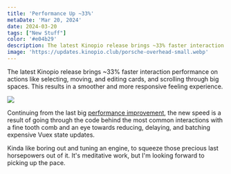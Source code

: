 ```yaml
---
title: 'Performance Up ~33%'
metaDate: 'Mar 20, 2024'
date: 2024-03-20
tags: ["New Stuff"]
color: '#e04b29'
description: The latest Kinopio release brings ~33% faster interaction performance
image: 'https://updates.kinopio.club/porsche-overhead-small.webp'
---
```


The latest Kinopio release brings ~33% faster interaction performance on actions like selecting, moving, and editing cards, and scrolling through big spaces. This results in a smoother and more responsive feeling experience.

<img src="https://updates.kinopio.club/porsche-overhead.jpeg" class="wide"/>

Continuing from the last big [performance improvement](/posts/card-dragging-performance-up/), the new speed is a result of going through the code behind the most common interactions with a fine tooth comb and an eye towards reducing, delaying, and batching expensive Vuex state updates.

Kinda like boring out and tuning an engine, to squeeze those precious last horsepowers out of it. It's meditative work, but I'm looking forward to picking up the pace.
